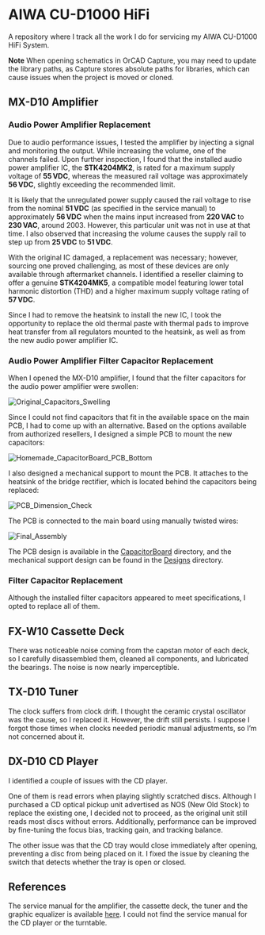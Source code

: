 # AIWA CU-D1000 HiFi

A repository where I track all the work I do for servicing my AIWA CU-D1000 HiFi System.

**Note** When opening schematics in OrCAD Capture, you may need to update the library paths, as Capture stores absolute paths for libraries, which can cause issues when the project is moved or cloned.

## MX-D10 Amplifier

### Audio Power Amplifier Replacement

Due to audio performance issues, I tested the amplifier by injecting a signal and monitoring the output. While increasing the volume, one of the channels failed. Upon further inspection, I found that the installed audio power amplifier IC, the **STK4204MK2**, is rated for a maximum supply voltage of **55 VDC**, whereas the measured rail voltage was approximately **56 VDC**, slightly exceeding the recommended limit.

It is likely that the unregulated power supply caused the rail voltage to rise from the nominal **51 VDC** (as specified in the service manual) to approximately **56 VDC** when the mains input increased from **220 VAC** to **230 VAC**, around 2003. However, this particular unit was not in use at that time. I also observed that increasing the volume causes the supply rail to step up from **25 VDC** to **51 VDC**.

With the original IC damaged, a replacement was necessary; however, sourcing one proved challenging, as most of these devices are only available through aftermarket channels. I identified a reseller claiming to offer a genuine **STK4204MK5**, a compatible model featuring lower total harmonic distortion (THD) and a higher maximum supply voltage rating of **57 VDC**.

Since I had to remove the heatsink to install the new IC, I took the opportunity to replace the old thermal paste with thermal pads to improve heat transfer from all regulators mounted to the heatsink, as well as from the new audio power amplifier IC.

### Audio Power Amplifier Filter Capacitor Replacement

When I opened the MX-D10 amplifier, I found that the filter capacitors for the audio power amplifier were swollen:

![Original_Capacitors_Swelling](Media/Original_Capacitors_Swelling.jpg)

Since I could not find capacitors that fit in the available space on the main PCB, I had to come up with an alternative. Based on the options available from authorized resellers, I designed a simple PCB to mount the new capacitors:

![Homemade_CapacitorBoard_PCB_Bottom](Media/Homemade_CapacitorBoard_PCB_Bottom.jpg)

I also designed a mechanical support to mount the PCB. It attaches to the heatsink of the bridge rectifier, which is located behind the capacitors being replaced:

![PCB_Dimension_Check](Media/PCB_Dimension_Check.jpg)

The PCB is connected to the main board using manually twisted wires:

![Final_Assembly](Media/Final_Assembly.jpg)

The PCB design is available in the [CapacitorBoard](Boards/CapacitorBoard/) directory, and the mechanical support design can be found in the [Designs](Designs/) directory.

### Filter Capacitor Replacement

Although the installed filter capacitors appeared to meet specifications, I opted to replace all of them.

## FX-W10 Cassette Deck

There was noticeable noise coming from the capstan motor of each deck, so I carefully disassembled them, cleaned all components, and lubricated the bearings. The noise is now nearly imperceptible.

## TX-D10 Tuner

The clock suffers from clock drift. I thought the ceramic crystal oscillator was the cause, so I replaced it. However, the drift still persists. I suppose I forgot those times when clocks needed periodic manual adjustments, so I’m not concerned about it.

## DX-D10 CD Player

I identified a couple of issues with the CD player.

One of them is read errors when playing slightly scratched discs. Although I purchased a CD optical pickup unit advertised as NOS (New Old Stock) to replace the existing one, I decided not to proceed, as the original unit still reads most discs without errors. Additionally, performance can be improved by fine-tuning the focus bias, tracking gain, and tracking balance.

The other issue was that the CD tray would close immediately after opening, preventing a disc from being placed on it. I fixed the issue by cleaning the switch that detects whether the tray is open or closed.

## References

The service manual for the amplifier, the cassette deck, the tuner and the graphic equalizer is available [here](Docs/CU-D1000_ServiceManual.pdf). I could not find the service manual for the CD player or the turntable.
